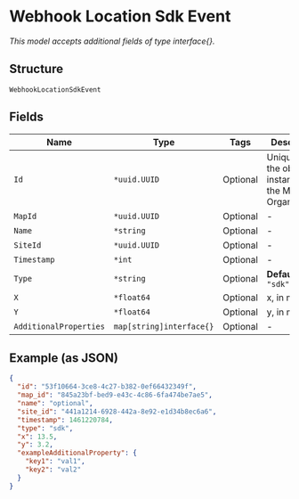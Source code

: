 
# Webhook Location Sdk Event

*This model accepts additional fields of type interface{}.*

## Structure

`WebhookLocationSdkEvent`

## Fields

| Name | Type | Tags | Description |
|  --- | --- | --- | --- |
| `Id` | `*uuid.UUID` | Optional | Unique ID of the object instance in the Mist Organnization |
| `MapId` | `*uuid.UUID` | Optional | - |
| `Name` | `*string` | Optional | - |
| `SiteId` | `*uuid.UUID` | Optional | - |
| `Timestamp` | `*int` | Optional | - |
| `Type` | `*string` | Optional | **Default**: `"sdk"` |
| `X` | `*float64` | Optional | x, in meter |
| `Y` | `*float64` | Optional | y, in meter |
| `AdditionalProperties` | `map[string]interface{}` | Optional | - |

## Example (as JSON)

```json
{
  "id": "53f10664-3ce8-4c27-b382-0ef66432349f",
  "map_id": "845a23bf-bed9-e43c-4c86-6fa474be7ae5",
  "name": "optional",
  "site_id": "441a1214-6928-442a-8e92-e1d34b8ec6a6",
  "timestamp": 1461220784,
  "type": "sdk",
  "x": 13.5,
  "y": 3.2,
  "exampleAdditionalProperty": {
    "key1": "val1",
    "key2": "val2"
  }
}
```

